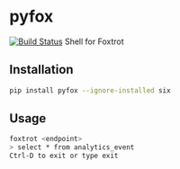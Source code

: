 # pyfox

[![Build Status](https://travis-ci.org/gabber12/pyfox.svg?branch=master)](https://travis-ci.org/gabber12/pyfox)
Shell for Foxtrot

## Installation
```sh
pip install pyfox --ignore-installed six
```

## Usage
```sh
foxtrot <endpoint>
> select * from analytics_event
Ctrl-D to exit or type exit
```


